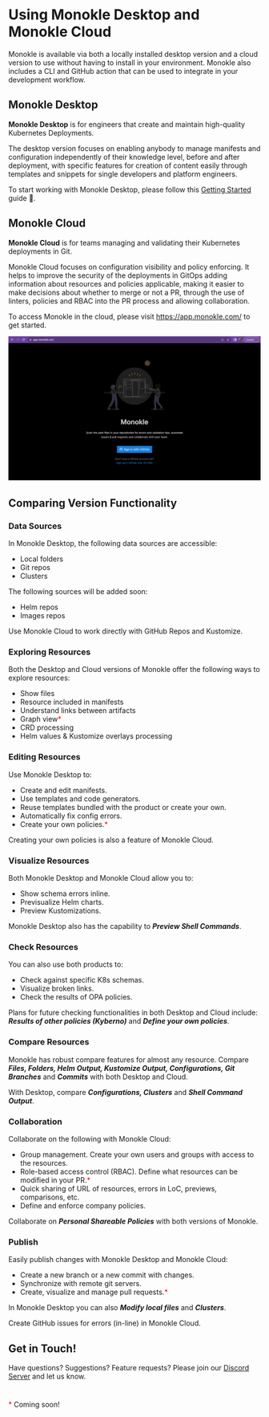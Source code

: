 # Using Monokle Desktop and Monokle Cloud

Monokle is available via both a locally installed desktop version and a cloud version to use without having to install in your environment. Monokle also includes a CLI and GitHub action that can be used to integrate in your development workflow.


## **Monokle Desktop**

**Monokle Desktop** is for engineers that create and maintain high-quality Kubernetes Deployments.

The desktop version focuses on enabling anybody to manage manifests and configuration independently of their knowledge level, before and after deployment, with specific features for creation of content easily through templates and snippets for single developers and platform engineers.

To start working with Monokle Desktop, please follow this [Getting Started](getting-started.md) guide 🚀</em>.

## **Monokle Cloud**

**Monokle Cloud** is for teams managing and validating their Kubernetes deployments in Git.

Monokle Cloud focuses on configuration visibility and policy enforcing. It helps to improve the security of the deployments in GitOps adding information about resources and policies applicable, making it easier to make decisions about whether to merge or not a PR, through the use of linters, policies and RBAC into the PR process and allowing collaboration.

To access Monokle in the cloud, please visit https://app.monokle.com/ to get started.

![Monokle Cloud Start Screen](img/monokle-cloud-start-screen.png)


## **Comparing Version Functionality**

### **Data Sources**

In Monokle Desktop, the following data sources are accessible:

- Local folders
- Git repos
- Clusters

The following sources will be added soon:

- Helm repos
- Images repos

Use Monokle Cloud to work directly with GitHub Repos and Kustomize.

### **Exploring Resources**

Both the Desktop and Cloud versions of Monokle offer the following ways to explore resources:

- Show files
- Resource included in manifests
- Understand links between artifacts
- Graph view<span style="color:red">*</span>
- CRD processing 
- Helm values & Kustomize overlays processing

### **Editing Resources**

Use Monokle Desktop to:

- Create and edit manifests.
- Use templates and code generators.
- Reuse templates bundled with the product or create your own.
- Automatically fix config errors.
- Create your own policies.<span style="color:red">*</span>

Creating your own policies is also a feature of Monokle Cloud.

### **Visualize Resources**

Both Monokle Desktop and Monokle Cloud allow you to: 

- Show schema errors inline. 
- Previsualize Helm charts.
- Preview Kustomizations. 

Monokle Desktop also has the capability to ***Preview Shell Commands***.


### **Check Resources**

You can also use both products to:

- Check against specific K8s schemas. 
- Visualize broken links. 
- Check the results of OPA policies.  

Plans for future checking functionalities in both Desktop and Cloud include: ***Results of other policies (Kyberno)*** and ***Define your own policies***.


### **Compare Resources**

Monokle has robust compare features for almost any resource. Compare ***Files, Folders, Helm Output, Kustomize Output, Configurations, Git Branches*** and ***Commits*** with both Desktop and Cloud.

With Desktop, compare ***Configurations, Clusters*** and ***Shell Command Output***.


### **Collaboration**

Collaborate on the following with Monokle Cloud:

- Group management. Create your own users and groups with access to the resources.
- Role-based access control (RBAC). Define what resources can be modified in your PR.<span style="color:red">*</span>
- Quick sharing of URL of resources, errors in LoC, previews, comparisons, etc.
- Define and enforce company policies.

Collaborate on ***Personal Shareable Policies*** with both versions of Monokle.

### **Publish**

Easily publish changes with Monokle Desktop and Monokle Cloud:

- Create a new branch or a new commit with changes.
- Synchronize with remote git servers.
- Create, visualize and manage pull requests.<span style="color:red">*</span>

In Monokle Desktop you can also ***Modify local files*** and ***Clusters***.

Create GitHub issues for errors (in-line) in Monokle Cloud.

## **Get in Touch!**

Have questions? Suggestions? Feature requests? Please join our [Discord Server](https://discord.com/invite/6zupCZFQbe) and let us know. 

#

<span style="color:red">*</span> Coming soon!


